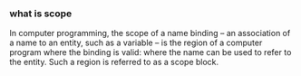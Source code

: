 
### what is scope

In computer programming, the scope of a name binding – an association of a name to an entity, such as a variable – is the region of a computer program where the binding is valid: where the name can be used to refer to the entity. Such a region is referred to as a scope block. 
